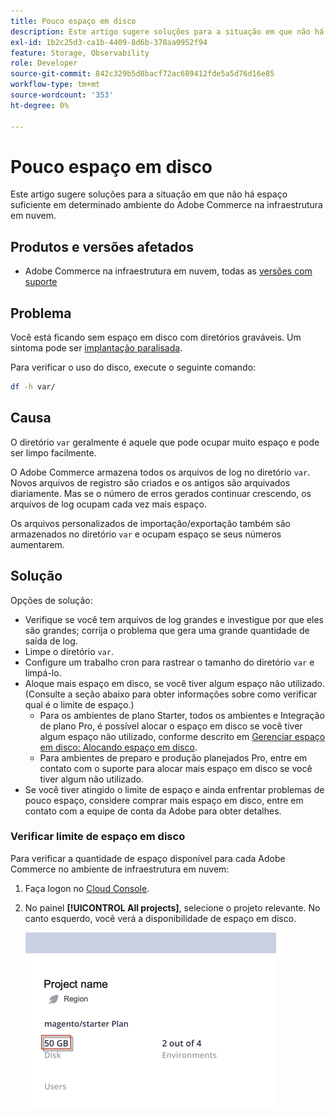 ```yaml
---
title: Pouco espaço em disco
description: Este artigo sugere soluções para a situação em que não há espaço suficiente em determinado ambiente do Adobe Commerce na infraestrutura em nuvem.
exl-id: 1b2c25d3-ca1b-4409-8d6b-378aa0952f94
feature: Storage, Observability
role: Developer
source-git-commit: 842c329b5d8bacf72ac689412fde5a5d76d16e85
workflow-type: tm+mt
source-wordcount: '353'
ht-degree: 0%

---
```


# Pouco espaço em disco

Este artigo sugere soluções para a situação em que não há espaço suficiente em determinado ambiente do Adobe Commerce na infraestrutura em nuvem.

## Produtos e versões afetados

* Adobe Commerce na infraestrutura em nuvem, todas as [versões com suporte](https://magento.com/sites/default/files/magento-software-lifecycle-policy.pdf)

## Problema

Você está ficando sem espaço em disco com diretórios graváveis. Um sintoma pode ser [implantação paralisada](https://experienceleague.adobe.com/pt-br/docs/experience-cloud-kcs/kbarticles/ka-26878).

Para verificar o uso do disco, execute o seguinte comando:

```bash
df -h var/
```

## Causa

O diretório `var` geralmente é aquele que pode ocupar muito espaço e pode ser limpo facilmente.

O Adobe Commerce armazena todos os arquivos de log no diretório `var`. Novos arquivos de registro são criados e os antigos são arquivados diariamente. Mas se o número de erros gerados continuar crescendo, os arquivos de log ocupam cada vez mais espaço.

Os arquivos personalizados de importação/exportação também são armazenados no diretório `var` e ocupam espaço se seus números aumentarem.

## Solução

Opções de solução:

* Verifique se você tem arquivos de log grandes e investigue por que eles são grandes; corrija o problema que gera uma grande quantidade de saída de log.
* Limpe o diretório `var`.
* Configure um trabalho cron para rastrear o tamanho do diretório `var` e limpá-lo.
* Aloque mais espaço em disco, se você tiver algum espaço não utilizado. (Consulte a seção abaixo para obter informações sobre como verificar qual é o limite de espaço.)
   * Para os ambientes de plano Starter, todos os ambientes e Integração de plano Pro, é possível alocar o espaço em disco se você tiver algum espaço não utilizado, conforme descrito em [Gerenciar espaço em disco: Alocando espaço em disco](https://experienceleague.adobe.com/pt-br/docs/commerce-cloud-service/user-guide/develop/storage/manage-disk-space#application-disk-space).
   * Para ambientes de preparo e produção planejados Pro, entre em contato com o suporte para alocar mais espaço em disco se você tiver algum não utilizado.
* Se você tiver atingido o limite de espaço e ainda enfrentar problemas de pouco espaço, considere comprar mais espaço em disco, entre em contato com a equipe de conta da Adobe para obter detalhes.

### Verificar limite de espaço em disco

Para verificar a quantidade de espaço disponível para cada Adobe Commerce no ambiente de infraestrutura em nuvem:

1. Faça logon no [Cloud Console](https://console.adobecommerce.com).
1. No painel **[!UICONTROL All projects]**, selecione o projeto relevante. No canto esquerdo, você verá a disponibilidade de espaço em disco.

   ![espaço_projeto.png](/help/troubleshooting/miscellaneous/assets/project_space.png)
